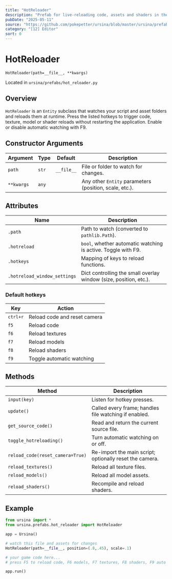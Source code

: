 ```yaml
---
title: "HotReloader"
description: "Prefab for live-reloading code, assets and shaders in the editor."
pubDate: "2025-05-11"
source: "https://github.com/pokepetter/ursina/blob/master/ursina/prefabs/hot_reloader.py"
category: "[12] Editor"
sort: 0
---
```


# HotReloader

`HotReloader(path=__file__, **kwargs)`

Located in `ursina/prefabs/hot_reloader.py`

## Overview

`HotReloader` is an `Entity` subclass that watches your script and asset folders and reloads them at runtime. Press the listed hotkeys to trigger code, texture, model or shader reloads without restarting the application. Enable or disable automatic watching with F9.

## Constructor Arguments

| Argument | Type   | Default  | Description                               |
|----------|--------|----------|-------------------------------------------|
| `path`   | `str`  | `__file__` | File or folder to watch for changes.      |
| `**kwargs` | `any` |          | Any other `Entity` parameters (position, scale, etc.). |

## Attributes

| Name                         | Description                                                      |
|------------------------------|------------------------------------------------------------------|
| `.path`                      | Path to watch (converted to `pathlib.Path`).                    |
| `.hotreload`                 | `bool`, whether automatic watching is active. Toggle with F9.    |
| `.hotkeys`                   | Mapping of keys to reload functions.                             |
| `.hotreload_window_settings` | Dict controlling the small overlay window (size, position, etc.).|

### Default hotkeys

| Key       | Action                     |
|-----------|----------------------------|
| `ctrl+r`  | Reload code and reset camera |
| `f5`      | Reload code                |
| `f6`      | Reload textures            |
| `f7`      | Reload models              |
| `f8`      | Reload shaders             |
| `f9`      | Toggle automatic watching  |

## Methods

| Method                               | Description                                                   |
|--------------------------------------|---------------------------------------------------------------|
| `input(key)`                         | Listen for hotkey presses.                                     |
| `update()`                           | Called every frame; handles file watching if enabled.          |
| `get_source_code()`                  | Read and return the current source file.                       |
| `toggle_hotreloading()`              | Turn automatic watching on or off.                             |
| `reload_code(reset_camera=True)`     | Re-import the main script; optionally reset the camera.        |
| `reload_textures()`                  | Reload all texture files.                                      |
| `reload_models()`                    | Reload all model assets.                                       |
| `reload_shaders()`                   | Recompile and reload shaders.                                  |

## Example

```python
from ursina import *
from ursina.prefabs.hot_reloader import HotReloader

app = Ursina()

# watch this file and assets for changes
HotReloader(path=__file__, position=(.8,.45), scale=.1)

# your game code here...
# press F5 to reload code, F6 models, F7 textures, F8 shaders, F9 auto on/off

app.run()
```